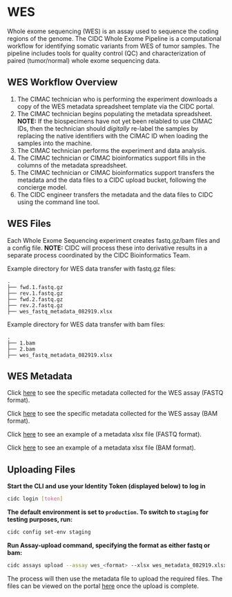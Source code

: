 # WES

Whole exome sequencing (WES) is an assay used to sequence the coding regions of the genome. The CIDC Whole Exome Pipeline is a computational workflow for identifying somatic variants from WES of tumor samples. The pipeline includes tools for quality control (QC) and characterization of paired (tumor/normal) whole exome sequencing data.

## WES Workflow Overview

1. The CIMAC technician who is performing the experiment downloads a copy of the WES metadata spreadsheet template via the CIDC portal.
2. The CIMAC technician begins populating the metadata spreadsheet. **NOTE:** If the biospecimens have not yet been relabled to use CIMAC IDs, then the technician should *digitally* re-label the samples by replacing the native identifiers with the CIMAC ID when loading the samples into the machine.
3. The CIMAC technician performs the experiment and data analysis.
4. The CIMAC technician or CIMAC bioinformatics support fills in the columns of the metadata spreadsheet.
5. The CIMAC technician or CIMAC bioinformatics support transfers the metadata and the data files to a CIDC upload bucket, following the concierge model.
6. The CIDC engineer transfers the metadata and the data files to CIDC using the command line tool.

## WES Files

Each Whole Exome Sequencing experiment creates fastq.gz/bam files and a config file. **NOTE:** CIDC will process these into derivative results in a separate process coordinated by the CIDC Bioinformatics Team. 

Example directory for WES data transfer with fastq.gz files:
```
.
├── fwd.1.fastq.gz
├── rev.1.fastq.gz
├── fwd.2.fastq.gz
├── rev.2.fastq.gz
├── wes_fastq_metadata_082919.xlsx
```

Example directory for WES data transfer with bam files:
```
.
├── 1.bam
├── 2.bam
├── wes_fastq_metadata_082919.xlsx
```

## WES Metadata


Click [here](https://cimac-cidc.github.io/cidc-schemas/docs/assays.wes.wes_fastq_template.html) to see the specific metadata collected for the WES assay (FASTQ format).

Click [here](https://cimac-cidc.github.io/cidc-schemas/docs/assays.wes.wes_bam_template.html) to see the specific metadata collected for the WES assay (BAM format).


Click [here](https://github.com/CIMAC-CIDC/cidc-schemas/blob/master/template_examples/wes_fastq_template.xlsx) to see an example of a metadata xlsx file (FASTQ format).

Click [here](https://github.com/CIMAC-CIDC/cidc-schemas/blob/master/template_examples/wes_bam_template.xlsx) to see an example of a metadata xlsx file (BAM format).

## Uploading Files

**Start the CLI and use your Identity Token (displayed below) to log in**
```bash
cidc login [token]
```

**The default environment is set to `production`. To switch to `staging` for testing purposes, run:**
```bash
cidc config set-env staging
```

**Run Assay-upload command, specifying the format as either fastq or bam:**
```bash
cidc assays upload --assay wes_<format> --xlsx wes_metadata_082919.xlsx
```

The process will then use the metadata file to upload the required files. The files can be viewed on the portal [here](https://stagingportal.cimac-network.org/browse-files) once the upload is complete.